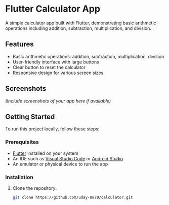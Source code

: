 # Flutter Calculator App

A simple calculator app built with Flutter, demonstrating basic arithmetic operations including addition, subtraction, multiplication, and division.

## Features

- Basic arithmetic operations: addition, subtraction, multiplication, division
- User-friendly interface with large buttons
- Clear button to reset the calculator
- Responsive design for various screen sizes

## Screenshots

*(Include screenshots of your app here if available)*

## Getting Started

To run this project locally, follow these steps:

### Prerequisites

- [Flutter](https://flutter.dev/docs/get-started/install) installed on your system
- An IDE such as [Visual Studio Code](https://code.visualstudio.com/) or [Android Studio](https://developer.android.com/studio)
- An emulator or physical device to run the app

### Installation

1. Clone the repository:

   ```bash
   git clone https://github.com/uday-8870/calculator.git
